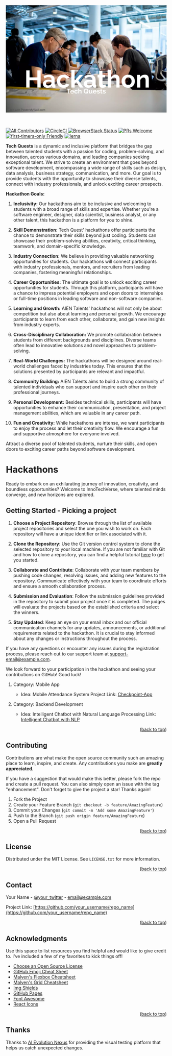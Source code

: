 ![Tech Quests Card](large.png)
<a name="readme-top"></a>

&nbsp;

[![All Contributors](https://img.shields.io/badge/all_contributors-153-orange.svg?style=flat-square)](#contributors-)
[![CircleCI](https://circleci.com/gh/codesandbox/codesandbox-client.svg?style=svg)](https://circleci.com/gh/codesandbox/codesandbox-client)
[![BrowserStack Status](https://www.browserstack.com/automate/badge.svg?badge_key=cVJuczlJWUtqWXhIbFN1ZjVQekF4NzNsd3phNEZRaGlWU0pHYVVkdGRFWT0tLXFtTVhaOWRySmN0ZG5QVDNDQ0g5Z0E9PQ==--79fe3eae4f149a400d396c9b12d3988f685785cf)](https://www.browserstack.com/automate/public-build/cVJuczlJWUtqWXhIbFN1ZjVQekF4NzNsd3phNEZRaGlWU0pHYVVkdGRFWT0tLXFtTVhaOWRySmN0ZG5QVDNDQ0g5Z0E9PQ==--79fe3eae4f149a400d396c9b12d3988f685785cf)
[![PRs Welcome](https://img.shields.io/badge/PRs-welcome-brightgreen.svg?style=flat-square)](http://makeapullrequest.com)
[![first-timers-only Friendly](https://img.shields.io/badge/first--timers--only-friendly-blue.svg)](http://www.firsttimersonly.com/)
[![lerna](https://img.shields.io/badge/maintained%20with-lerna-cc00ff.svg)](https://lerna.js.org/)

**Tech Quests**
is a dynamic and inclusive platform that bridges the gap between talented students with a passion for coding, problem-solving, and innovation, across various domains, and leading companies seeking exceptional talent. We strive to create an environment that goes beyond software development, encompassing a wide range of skills such as design, data analysis, business strategy, communication, and more. Our goal is to provide students with the opportunity to showcase their diverse talents, connect with industry professionals, and unlock exciting career prospects.

**Hackathon Goals:**
1. **Inclusivity:** Our hackathons aim to be inclusive and welcoming to students with a broad range of skills and expertise. Whether you're a software engineer, designer, data scientist, business analyst, or any other talent, this hackathon is a platform for you to shine.

2. **Skill Demonstration:** Tech Quest' hackathons offer participants the chance to demonstrate their skills beyond just coding. Students can showcase their problem-solving abilities, creativity, critical thinking, teamwork, and domain-specific knowledge.

3. **Industry Connection:** We believe in providing valuable networking opportunities for students. Our hackathons will connect participants with industry professionals, mentors, and recruiters from leading companies, fostering meaningful relationships.

4. **Career Opportunities:** The ultimate goal is to unlock exciting career opportunities for students. Through this platform, participants will have a chance to impress potential employers and open doors to internships or full-time positions in leading software and non-software companies.

5. **Learning and Growth:** AIEN Talents' hackathons will not only be about competition but also about learning and personal growth. We encourage participants to learn from each other, collaborate, and gain new insights from industry experts.

6. **Cross-Disciplinary Collaboration:** We promote collaboration between students from different backgrounds and disciplines. Diverse teams often lead to innovative solutions and novel approaches to problem-solving.

7. **Real-World Challenges:** The hackathons will be designed around real-world challenges faced by industries today. This ensures that the solutions presented by participants are relevant and impactful.

8. **Community Building:** AIEN Talents aims to build a strong community of talented individuals who can support and inspire each other on their professional journeys.

9. **Personal Development:** Besides technical skills, participants will have opportunities to enhance their communication, presentation, and project management abilities, which are valuable in any career path.

10. **Fun and Creativity:** While hackathons are intense, we want participants to enjoy the process and let their creativity flow. We encourage a fun and supportive atmosphere for everyone involved.

Attract a diverse pool of talented students, nurture their skills, and open doors to exciting career paths beyond software development.

# Hackathons
Ready to embark on an exhilarating journey of innovation, creativity, and boundless opportunities? Welcome to InnoTechVerse, where talented minds converge, and new horizons are explored.

<!-- GETTING STARTED -->

## Getting Started - Picking a project 

1. **Choose a Project Repository**: Browse through the list of available project repositories and select the one you wish to work on. Each repository will have a unique identifier or link associated with it.

2. **Clone the Repository**: Use the Git version control system to clone the selected repository to your local machine. If you are not familiar with Git and how to clone a repository, you can find a helpful tutorial [here](git-tutorial-link) to get you started.

3. **Collaborate and Contribute**: Collaborate with your team members by pushing code changes, resolving issues, and adding new features to the repository. Communicate effectively with your team to coordinate efforts and ensure a smooth collaboration process.

4. **Submission and Evaluation**: Follow the submission guidelines provided in the repository to submit your project once it is completed. The judges will evaluate the projects based on the established criteria and select the winners.

5. **Stay Updated**: Keep an eye on your email inbox and our official communication channels for any updates, announcements, or additional requirements related to the hackathon. It is crucial to stay informed about any changes or instructions throughout the process.

If you have any questions or encounter any issues during the registration process, please reach out to our support team at [support-email@example.com](mailto:support-email@example.com).

We look forward to your participation in the hackathon and seeing your contributions on GitHub! Good luck!

1. Category: Mobile App
   - Idea: Mobile Attendance System Project
     Link: [Checkpoint-App](https://github.com/genus-sc/Checkpoint-App)

2. Category: Backend Development
   - Idea: Intelligent Chatbot with Natural Language Processing
     Link: [Intelligent Chatbot with NLP](https://github.com/intelligent-chatbot)


<p align="right">(<a href="#readme-top">back to top</a>)</p>

<!-- CONTRIBUTING -->
## Contributing

Contributions are what make the open source community such an amazing place to learn, inspire, and create. Any contributions you make are **greatly appreciated**.

If you have a suggestion that would make this better, please fork the repo and create a pull request. You can also simply open an issue with the tag "enhancement".
Don't forget to give the project a star! Thanks again!

1. Fork the Project
2. Create your Feature Branch (`git checkout -b feature/AmazingFeature`)
3. Commit your Changes (`git commit -m 'Add some AmazingFeature'`)
4. Push to the Branch (`git push origin feature/AmazingFeature`)
5. Open a Pull Request

<p align="right">(<a href="#readme-top">back to top</a>)</p>



<!-- LICENSE -->
## License

Distributed under the MIT License. See `LICENSE.txt` for more information.

<p align="right">(<a href="#readme-top">back to top</a>)</p>



<!-- CONTACT -->
## Contact

Your Name - [@your_twitter](https://twitter.com/your_username) - email@example.com

Project Link: [https://github.com/your_username/repo_name](https://github.com/your_username/repo_name)

<p align="right">(<a href="#readme-top">back to top</a>)</p>



<!-- ACKNOWLEDGMENTS -->
## Acknowledgments

Use this space to list resources you find helpful and would like to give credit to. I've included a few of my favorites to kick things off!

* [Choose an Open Source License](https://choosealicense.com)
* [GitHub Emoji Cheat Sheet](https://www.webpagefx.com/tools/emoji-cheat-sheet)
* [Malven's Flexbox Cheatsheet](https://flexbox.malven.co/)
* [Malven's Grid Cheatsheet](https://grid.malven.co/)
* [Img Shields](https://shields.io)
* [GitHub Pages](https://pages.github.com)
* [Font Awesome](https://fontawesome.com)
* [React Icons](https://react-icons.github.io/react-icons/search)

<p align="right">(<a href="#readme-top">back to top</a>)</p>

[contributors-shield]: https://img.shields.io/github/contributors/othneildrew/Best-README-Template.svg?style=for-the-badge
[contributors-url]: https://github.com/othneildrew/Best-README-Template/graphs/contributors
[forks-shield]: https://img.shields.io/github/forks/othneildrew/Best-README-Template.svg?style=for-the-badge
[forks-url]: https://github.com/othneildrew/Best-README-Template/network/members
[stars-shield]: https://img.shields.io/github/stars/othneildrew/Best-README-Template.svg?style=for-the-badge
[stars-url]: https://github.com/othneildrew/Best-README-Template/stargazers
[issues-shield]: https://img.shields.io/github/issues/othneildrew/Best-README-Template.svg?style=for-the-badge
[issues-url]: https://github.com/othneildrew/Best-README-Template/issues
[license-shield]: https://img.shields.io/github/license/othneildrew/Best-README-Template.svg?style=for-the-badge
[license-url]: https://github.com/othneildrew/Best-README-Template/blob/master/LICENSE.txt
[linkedin-shield]: https://img.shields.io/badge/-LinkedIn-black.svg?style=for-the-badge&logo=linkedin&colorB=555
[linkedin-url]: https://linkedin.com/in/othneildrew
[product-screenshot]: images/screenshot.png
[Next.js]: https://img.shields.io/badge/next.js-000000?style=for-the-badge&logo=nextdotjs&logoColor=white
[Next-url]: https://nextjs.org/
[React.js]: https://img.shields.io/badge/React-20232A?style=for-the-badge&logo=react&logoColor=61DAFB
[React-url]: https://reactjs.org/
[Vue.js]: https://img.shields.io/badge/Vue.js-35495E?style=for-the-badge&logo=vuedotjs&logoColor=4FC08D
[Vue-url]: https://vuejs.org/
[Angular.io]: https://img.shields.io/badge/Angular-DD0031?style=for-the-badge&logo=angular&logoColor=white
[Angular-url]: https://angular.io/
[Svelte.dev]: https://img.shields.io/badge/Svelte-4A4A55?style=for-the-badge&logo=svelte&logoColor=FF3E00
[Svelte-url]: https://svelte.dev/
[Laravel.com]: https://img.shields.io/badge/Laravel-FF2D20?style=for-the-badge&logo=laravel&logoColor=white
[Laravel-url]: https://laravel.com
[Bootstrap.com]: https://img.shields.io/badge/Bootstrap-563D7C?style=for-the-badge&logo=bootstrap&logoColor=white
[Bootstrap-url]: https://getbootstrap.com
[JQuery.com]: https://img.shields.io/badge/jQuery-0769AD?style=for-the-badge&logo=jquery&logoColor=white
[JQuery-url]: https://jquery.com

## Thanks

Thanks to [AI Evolution Nexus](https://www.aien.tech) for providing the visual
testing platform that helps us catch unexpected changes.
